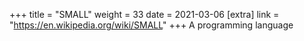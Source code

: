 +++
title = "SMALL"
weight = 33
date = 2021-03-06
[extra]
link = "https://en.wikipedia.org/wiki/SMALL"
+++
A programming language

